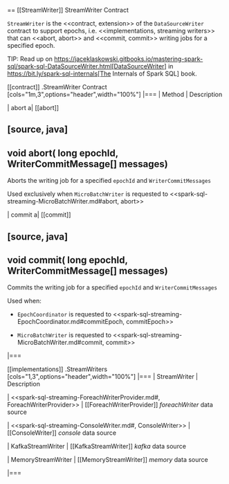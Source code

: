 == [[StreamWriter]] StreamWriter Contract

`StreamWriter` is the <<contract, extension>> of the `DataSourceWriter` contract to support epochs, i.e. <<implementations, streaming writers>> that can <<abort, abort>> and <<commit, commit>> writing jobs for a specified epoch.

TIP: Read up on https://jaceklaskowski.gitbooks.io/mastering-spark-sql/spark-sql-DataSourceWriter.html[DataSourceWriter] in https://bit.ly/spark-sql-internals[The Internals of Spark SQL] book.

[[contract]]
.StreamWriter Contract
[cols="1m,3",options="header",width="100%"]
|===
| Method
| Description

| abort
a| [[abort]]

[source, java]
----
void abort(
  long epochId,
  WriterCommitMessage[] messages)
----

Aborts the writing job for a specified `epochId` and `WriterCommitMessages`

Used exclusively when `MicroBatchWriter` is requested to <<spark-sql-streaming-MicroBatchWriter.md#abort, abort>>

| commit
a| [[commit]]

[source, java]
----
void commit(
  long epochId,
  WriterCommitMessage[] messages)
----

Commits the writing job for a specified `epochId` and `WriterCommitMessages`

Used when:

* `EpochCoordinator` is requested to <<spark-sql-streaming-EpochCoordinator.md#commitEpoch, commitEpoch>>

* `MicroBatchWriter` is requested to <<spark-sql-streaming-MicroBatchWriter.md#commit, commit>>

|===

[[implementations]]
.StreamWriters
[cols="1,3",options="header",width="100%"]
|===
| StreamWriter
| Description

| <<spark-sql-streaming-ForeachWriterProvider.md#, ForeachWriterProvider>>
| [[ForeachWriterProvider]] *foreachWriter* data source

| <<spark-sql-streaming-ConsoleWriter.md#, ConsoleWriter>>
| [[ConsoleWriter]] *console* data source

| KafkaStreamWriter
| [[KafkaStreamWriter]] *kafka* data source

| MemoryStreamWriter
| [[MemoryStreamWriter]] *memory* data source

|===
